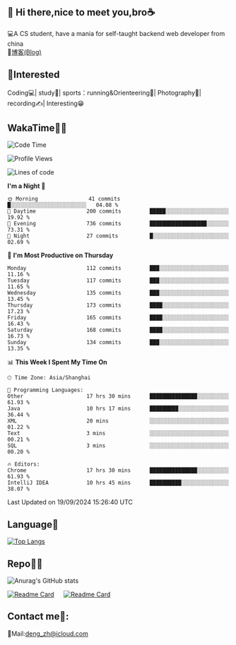 👋 Hi there,nice to meet you,bro☕
---
💻A CS student, have a mania for self-taught backend web developer from china   
📌[博客(Blog)](https://github.com/HealUP/MyBlog)

 <!-- waka-box start -->
 <!-- waka-box end -->
 
🧲**Interested**
--
Coding💻| study📖| sports：running&Orienteering🏃‍| Photography📸| recording✍️| Interesting😁

WakaTime👨‍💻
---
<!--START_SECTION:waka-->
![Code Time](http://img.shields.io/badge/Code%20Time-1%2C842%20hrs%2022%20mins-blue)

![Profile Views](http://img.shields.io/badge/Profile%20Views-0-blue)

![Lines of code](https://img.shields.io/badge/From%20Hello%20World%20I%27ve%20Written-205.0%20thousand%20lines%20of%20code-blue)

**I'm a Night 🦉** 

```text
🌞 Morning                41 commits          █░░░░░░░░░░░░░░░░░░░░░░░░   04.08 % 
🌆 Daytime                200 commits         █████░░░░░░░░░░░░░░░░░░░░   19.92 % 
🌃 Evening                736 commits         ██████████████████░░░░░░░   73.31 % 
🌙 Night                  27 commits          █░░░░░░░░░░░░░░░░░░░░░░░░   02.69 % 
```
📅 **I'm Most Productive on Thursday** 

```text
Monday                   112 commits         ███░░░░░░░░░░░░░░░░░░░░░░   11.16 % 
Tuesday                  117 commits         ███░░░░░░░░░░░░░░░░░░░░░░   11.65 % 
Wednesday                135 commits         ███░░░░░░░░░░░░░░░░░░░░░░   13.45 % 
Thursday                 173 commits         ████░░░░░░░░░░░░░░░░░░░░░   17.23 % 
Friday                   165 commits         ████░░░░░░░░░░░░░░░░░░░░░   16.43 % 
Saturday                 168 commits         ████░░░░░░░░░░░░░░░░░░░░░   16.73 % 
Sunday                   134 commits         ███░░░░░░░░░░░░░░░░░░░░░░   13.35 % 
```


📊 **This Week I Spent My Time On** 

```text
🕑︎ Time Zone: Asia/Shanghai

💬 Programming Languages: 
Other                    17 hrs 30 mins      ███████████████░░░░░░░░░░   61.93 % 
Java                     10 hrs 17 mins      █████████░░░░░░░░░░░░░░░░   36.44 % 
XML                      20 mins             ░░░░░░░░░░░░░░░░░░░░░░░░░   01.22 % 
Text                     3 mins              ░░░░░░░░░░░░░░░░░░░░░░░░░   00.21 % 
SQL                      3 mins              ░░░░░░░░░░░░░░░░░░░░░░░░░   00.20 % 

🔥 Editors: 
Chrome                   17 hrs 30 mins      ███████████████░░░░░░░░░░   61.93 % 
IntelliJ IDEA            10 hrs 45 mins      ██████████░░░░░░░░░░░░░░░   38.07 % 
```


 Last Updated on 19/09/2024 15:26:40 UTC
<!--END_SECTION:waka-->

Language🚀
---
[![Top Langs](https://github-readme-stats.vercel.app/api/top-langs/?username=HealUP&layout=compact&hide_border=true)](https://github.com/HealUP)

Repo🧑‍💻
---
![Anurag's GitHub stats](https://github-readme-stats.vercel.app/api?username=HealUP&count_private=true&show_icons=true&theme=gruvbox&hide_border=true) 

[![Readme Card](https://github-readme-stats.vercel.app/api/pin/?username=HealUP&repo=InternetEy&theme=transparent)](https://github.com/HealUP/InternetEy) &emsp;
[![Readme Card](https://github-readme-stats.vercel.app/api/pin/?username=HealUP&repo=CampusExperience&theme=transparent)](https://github.com/HealUP/CampusExperience)


Contact me📱:
---
📮Mail:deng_zh@icloud.com  

